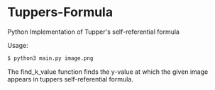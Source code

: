 # Tuppers-Formula
Python Implementation of Tupper's self-referential formula

Usage:
```bash
$ python3 main.py image.png
```

The find_k_value function finds the y-value at which the given image appears in tuppers self-referential formula.
